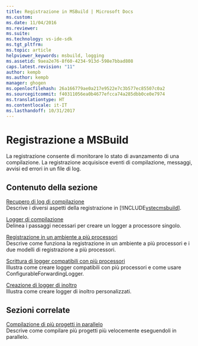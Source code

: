 ```yaml
---
title: Registrazione in MSBuild | Microsoft Docs
ms.custom: 
ms.date: 11/04/2016
ms.reviewer: 
ms.suite: 
ms.technology: vs-ide-sdk
ms.tgt_pltfrm: 
ms.topic: article
helpviewer_keywords: msbuild, logging
ms.assetid: 9aea2e76-8f60-4234-913d-598e7bbad808
caps.latest.revision: "11"
author: kempb
ms.author: kempb
manager: ghogen
ms.openlocfilehash: 26a166779ae0a217e9522e7c3b577ec85507c0a2
ms.sourcegitcommit: f40311056ea0b4677efcca74a285dbb0ce0e7974
ms.translationtype: HT
ms.contentlocale: it-IT
ms.lasthandoff: 10/31/2017
---
```

# <a name="logging-in-msbuild"></a>Registrazione a MSBuild
La registrazione consente di monitorare lo stato di avanzamento di una compilazione. La registrazione acquisisce eventi di compilazione, messaggi, avvisi ed errori in un file di log.  
  
## <a name="in-this-section"></a>Contenuto della sezione  
 [Recupero di log di compilazione](../msbuild/obtaining-build-logs-with-msbuild.md)  
 Descrive i diversi aspetti della registrazione in [!INCLUDE[vstecmsbuild](../extensibility/internals/includes/vstecmsbuild_md.md)].  
  
 [Logger di compilazione](../msbuild/build-loggers.md)  
 Delinea i passaggi necessari per creare un logger a processore singolo.  
  
 [Registrazione in un ambiente a più processori](../msbuild/logging-in-a-multi-processor-environment.md)  
 Descrive come funziona la registrazione in un ambiente a più processori e i due modelli di registrazione a più processori.  
  
 [Scrittura di logger compatibili con più processori](../msbuild/writing-multi-processor-aware-loggers.md)  
 Illustra come creare logger compatibili con più processori e come usare ConfigurableForwardingLogger.  
  
 [Creazione di logger di inoltro](../msbuild/creating-forwarding-loggers.md)  
 Illustra come creare logger di inoltro personalizzati.  
  
## <a name="related-sections"></a>Sezioni correlate  
 [Compilazione di più progetti in parallelo](../msbuild/building-multiple-projects-in-parallel-with-msbuild.md)  
 Descrive come compilare più progetti più velocemente eseguendoli in parallelo.